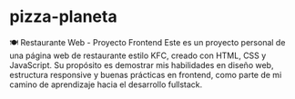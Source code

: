 # pizza-planeta
🍽️ Restaurante Web - Proyecto Frontend Este es un proyecto personal de una página web de restaurante estilo KFC, creado con HTML, CSS y JavaScript. Su propósito es demostrar mis habilidades en diseño web, estructura responsive y buenas prácticas en frontend, como parte de mi camino de aprendizaje hacia el desarrollo fullstack. 
